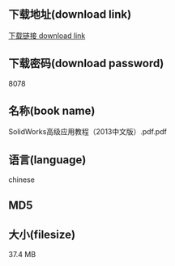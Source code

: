## 下载地址(download link)
[下载链接 download link](https://tutu365.netlify.app/?s=SolidWorks%E9%AB%98%E7%BA%A7%E5%BA%94%E7%94%A8%E6%95%99%E7%A8%8B%EF%BC%882013%E4%B8%AD%E6%96%87%E7%89%88%EF%BC%89.pdf)

## 下载密码(download password)
8078

## 名称(book name)
SolidWorks高级应用教程（2013中文版）.pdf.pdf

## 语言(language)
chinese

## MD5


## 大小(filesize)
37.4 MB
